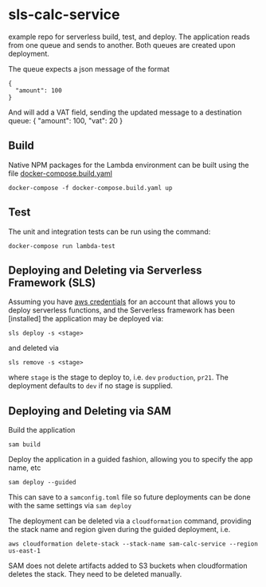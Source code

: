 # sls-calc-service
example repo for serverless build, test, and deploy.
The application reads from one queue and sends to another.
Both queues are created upon deployment.

The queue expects a json message of the format
```
{
  "amount": 100
}
```
And will add a VAT field, sending the updated message to a destination queue:
{
  "amount": 100,
  "vat": 20
}

## Build
Native NPM packages for the Lambda environment can be built using the file [docker-compose.build.yaml](docker-compose.build.yaml)
```
docker-compose -f docker-compose.build.yaml up
```
## Test
The unit and integration tests can be run using the command:

```
docker-compose run lambda-test
```

## Deploying and Deleting via Serverless Framework (SLS)

Assuming you have [aws credentials](https://serverless.com/framework/docs/providers/aws/guide/credentials/) for an account that allows you to deploy serverless functions, and the Serverless framework has been [installed] the application may be deployed via:

```
sls deploy -s <stage>
```
and deleted via
```
sls remove -s <stage>
```

where `stage` is the stage to deploy to, i.e. `dev` `production`, `pr21`. The deployment defaults to `dev` if no stage is supplied.

## Deploying and Deleting via SAM

Build the application

```
sam build
```

Deploy the application in a guided fashion, allowing you to specify the app name, etc
```
sam deploy --guided
```
This can save to a `samconfig.toml` file so future deployments can be done with the same settings via `sam deploy`

The deployment can be deleted via a `cloudformation` command, providing the stack name and region given during the guided deployment, i.e.
```
aws cloudformation delete-stack --stack-name sam-calc-service --region us-east-1
```

SAM does not delete artifacts added to S3 buckets when cloudformation deletes the stack. They need to be deleted manually.
